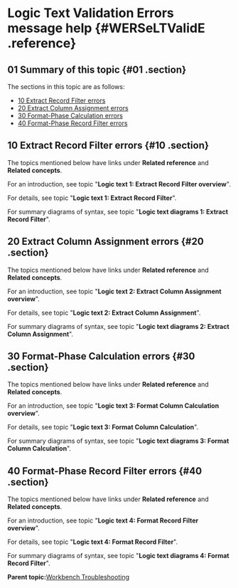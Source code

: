 # Logic Text Validation Errors message help {#WERSeLTValidE .reference}

## 01 Summary of this topic {#01 .section}

The sections in this topic are as follows:

-   [10 Extract Record Filter errors](WERSeLTValidE.md#10)
-   [20 Extract Column Assignment errors](WERSeLTValidE.md#20)
-   [30 Format-Phase Calculation errors](WERSeLTValidE.md#30)
-   [40 Format-Phase Record Filter errors](WERSeLTValidE.md#40)

## 10 Extract Record Filter errors {#10 .section}

The topics mentioned below have links under **Related reference** and **Related concepts**.

For an introduction, see topic "**Logic text 1: Extract Record Filter overview**".

For details, see topic "**Logic text 1: Extract Record Filter**".

For summary diagrams of syntax, see topic "**Logic text diagrams 1: Extract Record Filter**".

## 20 Extract Column Assignment errors {#20 .section}

The topics mentioned below have links under **Related reference** and **Related concepts**.

For an introduction, see topic "**Logic text 2: Extract Column Assignment overview**".

For details, see topic "**Logic text 2: Extract Column Assignment**".

For summary diagrams of syntax, see topic "**Logic text diagrams 2: Extract Column Assignment**".

## 30 Format-Phase Calculation errors {#30 .section}

The topics mentioned below have links under **Related reference** and **Related concepts**.

For an introduction, see topic "**Logic text 3: Format Column Calculation overview**".

For details, see topic "**Logic text 3: Format Column Calculation**".

For summary diagrams of syntax, see topic "**Logic text diagrams 3: Format Column Calculation**".

## 40 Format-Phase Record Filter errors {#40 .section}

The topics mentioned below have links under **Related reference** and **Related concepts**.

For an introduction, see topic "**Logic text 4: Format Record Filter overview**".

For details, see topic "**Logic text 4: Format Record Filter**".

For summary diagrams of syntax, see topic "**Logic text diagrams 4: Format Record Filter**".

**Parent topic:**[Workbench Troubleshooting](../html/AAR950WETr.md)

